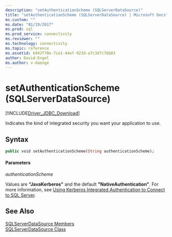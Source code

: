 ```yaml
---
description: "setAuthenticationScheme (SQLServerDataSource)"
title: "setAuthenticationScheme (SQLServerDataSource) | Microsoft Docs"
ms.custom: ""
ms.date: "01/19/2017"
ms.prod: sql
ms.prod_service: connectivity
ms.reviewer: ""
ms.technology: connectivity
ms.topic: reference
ms.assetid: b942f78e-7ce1-44ef-923d-a7c3d7c76b83
author: David-Engel
ms.author: v-daenge
---
```

# setAuthenticationScheme (SQLServerDataSource)
[!INCLUDE[Driver_JDBC_Download](../../../includes/driver_jdbc_download.md)]

  Indicates the kind of integrated security you want your application to use.  
  
## Syntax  
  
```vb  
public void setAuthenticationScheme(String authenticationScheme);  
```  
  
#### Parameters  
 *authenticationScheme*  
  
 Values are **"JavaKerberos"** and the default **"NativeAuthentication"**. For more information, see [Using Kerberos Integrated Authentication to Connect to SQL Server](../../../connect/jdbc/using-kerberos-integrated-authentication-to-connect-to-sql-server.md).  
  
## See Also  
 [SQLServerDataSource Members](../../../connect/jdbc/reference/sqlserverdatasource-members.md)   
 [SQLServerDataSource Class](../../../connect/jdbc/reference/sqlserverdatasource-class.md)  
  
  
